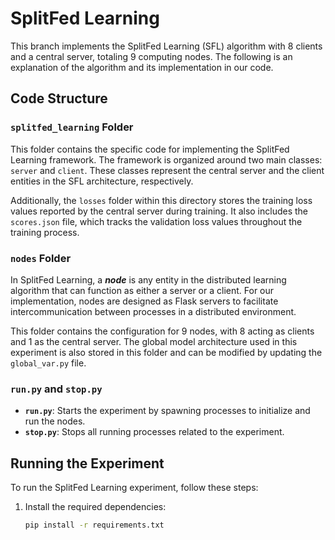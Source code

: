 # SplitFed Learning  
This branch implements the SplitFed Learning (SFL) algorithm with 8 clients and a central server, totaling 9 computing nodes. The following is an explanation of the algorithm and its implementation in our code.  

## Code Structure  

### `splitfed_learning` Folder  
This folder contains the specific code for implementing the SplitFed Learning framework. The framework is organized around two main classes: `server` and `client`. These classes represent the central server and the client entities in the SFL architecture, respectively.  

Additionally, the `losses` folder within this directory stores the training loss values reported by the central server during training. It also includes the `scores.json` file, which tracks the validation loss values throughout the training process.  

### `nodes` Folder  
In SplitFed Learning, a ***node*** is any entity in the distributed learning algorithm that can function as either a server or a client. For our implementation, nodes are designed as Flask servers to facilitate intercommunication between processes in a distributed environment.  

This folder contains the configuration for 9 nodes, with 8 acting as clients and 1 as the central server. The global model architecture used in this experiment is also stored in this folder and can be modified by updating the `global_var.py` file.  

### `run.py` and `stop.py`  
- **`run.py`**: Starts the experiment by spawning processes to initialize and run the nodes.  
- **`stop.py`**: Stops all running processes related to the experiment.  

## Running the Experiment  
To run the SplitFed Learning experiment, follow these steps:  

1. Install the required dependencies:  
   ```bash
   pip install -r requirements.txt

